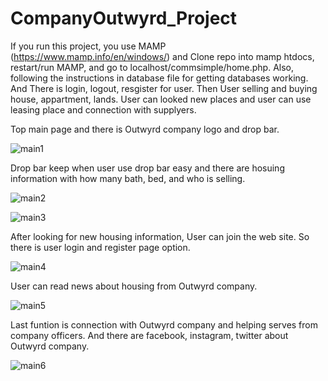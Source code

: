 # CompanyOutwyrd_Project


If you run this project, you use MAMP (https://www.mamp.info/en/windows/)
and Clone repo into mamp htdocs, restart/run MAMP, 
and go to localhost/commsimple/home.php. Also, following the instructions in database file for getting databases working. And There is login, logout, resgister for user. Then User selling and buying house, appartment, lands. User can looked new places and user can use leasing place and connection with supplyers. 

Top main page and there is Outwyrd company logo and drop bar.

![main1](https://user-images.githubusercontent.com/117292231/200687689-c220c446-d5ed-49d6-84fe-e4b7cf38bd86.png)

Drop bar keep when user use drop bar easy and there are hosuing information with how many bath, bed, and who is selling.

![main2](https://user-images.githubusercontent.com/117292231/200687779-64a1886d-9e74-4613-8e61-d099f4bf12ab.png)

![main3](https://user-images.githubusercontent.com/117292231/200687979-6d832b0e-cf8f-4454-a7ce-af80518cada3.png)

After looking for new housing information, User can join the web site. So there is user login and register page option.

![main4](https://user-images.githubusercontent.com/117292231/200688016-37060f6d-a121-43e0-bd6f-5031ada7cc77.png)

User can read news about housing from Outwyrd company.

![main5](https://user-images.githubusercontent.com/117292231/200688223-cf6d74ea-1cdc-4a64-b706-eca79ad8c8e1.png)

Last funtion is connection with Outwyrd company and helping serves from company officers. And
there are facebook, instagram, twitter about Outwyrd company.

![main6](https://user-images.githubusercontent.com/117292231/200688306-8b64364d-f670-49a3-aaa1-9dd6aa6d5546.png)



